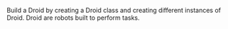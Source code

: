 Build a Droid by creating a Droid class and creating different instances of Droid.
Droid are robots built to perform tasks. 
